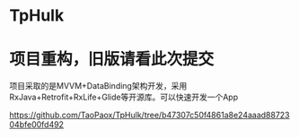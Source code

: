 # TpHulk

# 项目重构，旧版请看此次提交
项目采取的是MVVM+DataBinding架构开发，采用RxJava+Retrofit+RxLife+Glide等开源库。可以快速开发一个App

https://github.com/TaoPaox/TpHulk/tree/b47307c50f4861a8e24aaad8872304bfe00fd492